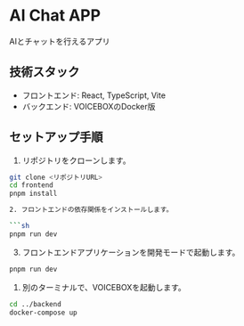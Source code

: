 # AI Chat APP

AIとチャットを行えるアプリ

## 技術スタック

- フロントエンド: React, TypeScript, Vite
- バックエンド: VOICEBOXのDocker版

## セットアップ手順

1. リポジトリをクローンします。

```sh
git clone <リポジトリURL>
cd frontend
pnpm install

2. フロントエンドの依存関係をインストールします。

```sh
pnpm run dev
```

3. フロントエンドアプリケーションを開発モードで起動します。

```sh
pnpm run dev
```

1. 別のターミナルで、VOICEBOXを起動します。

```sh
cd ../backend
docker-compose up
```


